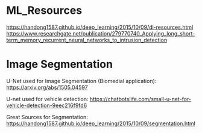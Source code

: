 # ML_Resources
https://handong1587.github.io/deep_learning/2015/10/09/dl-resources.html
https://www.researchgate.net/publication/279770740_Applying_long_short-term_memory_recurrent_neural_networks_to_intrusion_detection


# Image Segmentation
U-Net used for Image Segmentation (Biomedial application):
https://arxiv.org/abs/1505.04597

U-net used for vehicle detection:
https://chatbotslife.com/small-u-net-for-vehicle-detection-9eec216f9fd6

Great Sources for Segmentation:
https://handong1587.github.io/deep_learning/2015/10/09/segmentation.html

